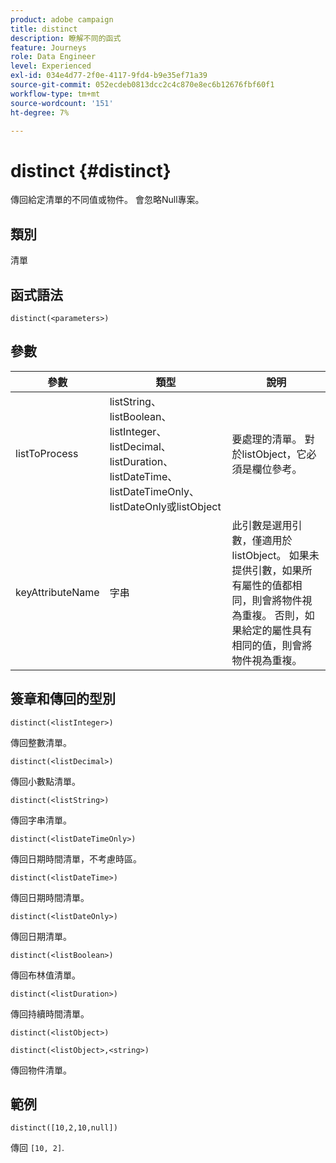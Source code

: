 ```yaml
---
product: adobe campaign
title: distinct
description: 瞭解不同的函式
feature: Journeys
role: Data Engineer
level: Experienced
exl-id: 034e4d77-2f0e-4117-9fd4-b9e35ef71a39
source-git-commit: 052ecdeb0813dcc2c4c870e8ec6b12676fbf60f1
workflow-type: tm+mt
source-wordcount: '151'
ht-degree: 7%

---
```


# distinct {#distinct}

傳回給定清單的不同值或物件。 會忽略Null專案。

## 類別

清單

## 函式語法

`distinct(<parameters>)`

## 參數

| 參數 | 類型 | 說明 |
|-----------|------------------|------------------|
| listToProcess | listString、listBoolean、listInteger、listDecimal、listDuration、listDateTime、listDateTimeOnly、listDateOnly或listObject | 要處理的清單。 對於listObject，它必須是欄位參考。 |
| keyAttributeName | 字串 | 此引數是選用引數，僅適用於listObject。 如果未提供引數，如果所有屬性的值都相同，則會將物件視為重複。 否則，如果給定的屬性具有相同的值，則會將物件視為重複。 |

## 簽章和傳回的型別

`distinct(<listInteger>)`

傳回整數清單。

`distinct(<listDecimal>)`

傳回小數點清單。

`distinct(<listString>)`

傳回字串清單。

`distinct(<listDateTimeOnly>)`

傳回日期時間清單，不考慮時區。

`distinct(<listDateTime>)`

傳回日期時間清單。

`distinct(<listDateOnly>)`

傳回日期清單。

`distinct(<listBoolean>)`

傳回布林值清單。

`distinct(<listDuration>)`

傳回持續時間清單。

`distinct(<listObject>)`

`distinct(<listObject>,<string>)`

傳回物件清單。


## 範例

`distinct([10,2,10,null])`

傳回 `[10, 2]`.
